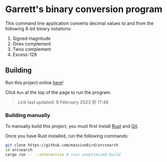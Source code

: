 # Garrett's binary conversion program

This command line application converts decimal values to and from the following 8-bit binary notations:

1. Signed magnitude
2. Ones complement
3. Twos complement
4. Excess-128

## Building

Run this project online [here](https://play.rust-lang.org/?version=stable&mode=debug&edition=2021&gist=f35ef8a2b23292d85f571f7ee6c98034)!

Click `Run` at the top of the page to run the program.

> Link last updated: 9 February 2023 @ 17:48

### Building manually

To manually build this project, you must first install [Rust](https://www.rust-lang.org/tools/install) and [Git](https://git-scm.com/downloads).

Once you have Rust installed, run the following commands:

```bash
git clone https://github.com/massivebird/arcsearch
cd arcsearch
cargo run -- --interactive # runs unoptimized build
```
